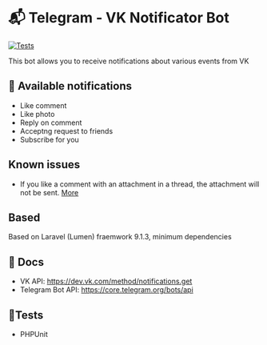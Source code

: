 # 📬 Telegram - VK Notificator Bot

[![Tests](https://github.com/maffinca69/vk-notificator-backend/actions/workflows/test.yml/badge.svg?branch=master)](https://github.com/maffinca69/vk-notificator-backend)

This bot allows you to receive notifications about various events from VK

## 🔔 Available notifications
* Like comment
* Like photo
* Reply on comment
* Acceptng request to friends
* Subscribe for you

## Known issues
* If you like a comment with an attachment in a thread, the attachment will not be sent. [More](https://github.com/maffinca69/vk-notificator-backend/tree/master/app/Services/VK/Comment/CommentGettingService.php#L26)

## Based

Based on Laravel (Lumen) fraemwork 9.1.3, minimum dependencies

## 📃 Docs
* VK API: https://dev.vk.com/method/notifications.get
* Telegram Bot API: https://core.telegram.org/bots/api

## 🔨Tests

* PHPUnit
